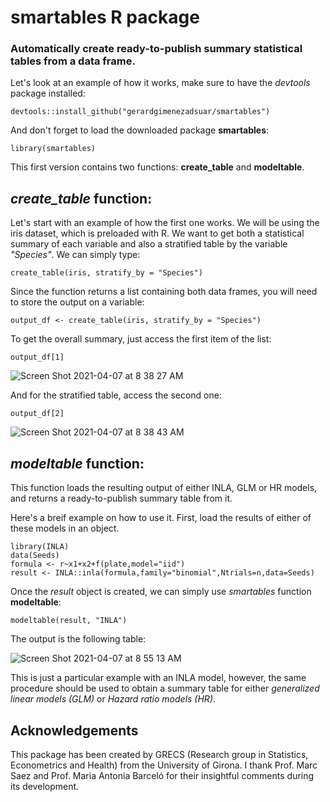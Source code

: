 # smartables R package
### Automatically create ready-to-publish summary statistical tables from a data frame. 

Let's look at an example of how it works, make sure to have the *devtools* package installed:

    devtools::install_github("gerardgimenezadsuar/smartables")

And don't forget to load the downloaded package **smartables**:

    library(smartables)

This first version contains two functions: **create_table** and **modeltable**. 

## *create_table* function:

Let's start with an example of how the first one works. We will be using the iris dataset, which is preloaded with R. We want to get both a statistical summary of each variable and also a stratified table by the variable *"Species"*. We can simply type:

    create_table(iris, stratify_by = "Species")
    
Since the function returns a list containing both data frames, you will need to store the output on a variable:

    output_df <- create_table(iris, stratify_by = "Species")

To get the overall summary, just access the first item of the list:

    output_df[1]


![Screen Shot 2021-04-07 at 8 38 27 AM](https://user-images.githubusercontent.com/48365704/113822164-62d89780-977d-11eb-9d18-00cebc1dc0e0.png)

And for the stratified table, access the second one:

    output_df[2]

![Screen Shot 2021-04-07 at 8 38 43 AM](https://user-images.githubusercontent.com/48365704/113822186-69670f00-977d-11eb-81c0-7c7ef827f56f.png)


## *modeltable* function:
This function loads the resulting output of either INLA, GLM or HR models, and returns a ready-to-publish summary table from it.

Here's a breif example on how to use it. First, load the results of either of these models in an object.
    
    library(INLA)
    data(Seeds)
    formula <- r~x1+x2+f(plate,model="iid")
    result <- INLA::inla(formula,family="binomial",Ntrials=n,data=Seeds)
    
Once the *result* object is created, we can simply use *smartables* function **modeltable**:

    modeltable(result, "INLA")
    
The output is the following table:

![Screen Shot 2021-04-07 at 8 55 13 AM](https://user-images.githubusercontent.com/48365704/113823556-12623980-977f-11eb-93ef-0d331ede6ce0.png)

This is just a particular example with an INLA model, however, the same procedure should be used to obtain a summary table for either *generalized linear models (GLM)* or *Hazard ratio models (HR)*.

## Acknowledgements

This package has been created by GRECS (Research group in Statistics, Econometrics and Health) from the University of Girona. I thank Prof. Marc Saez and Prof. Maria Antonia Barceló for their insightful comments during its development.

    
